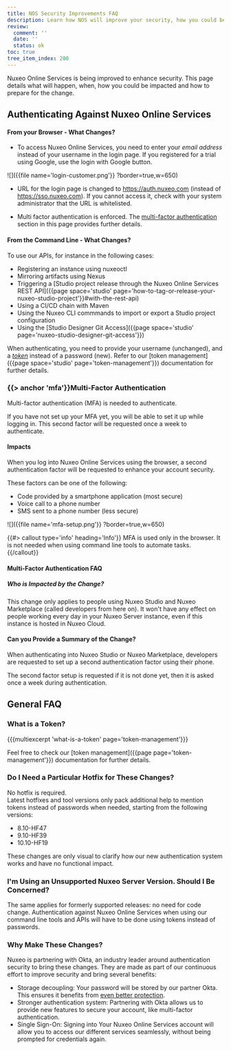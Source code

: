 ```yaml
---
title: NOS Security Improvements FAQ
description: Learn how NOS will improve your security, how you could be impacted and how to prepare for the change.
review:
  comment: ''
  date: ''
  status: ok
toc: true
tree_item_index: 200
---
```


Nuxeo Online Services is being improved to enhance security. This page details what will happen, when, how you could be impacted and how to prepare for the change.

## Authenticating Against Nuxeo Online Services

#### From your Browser - What Changes?

- To access Nuxeo Online Services, you need to enter your _email address_ instead of your username in the login page. If you registered for a trial using Google, use the login with Google button.

![]({{file name='login-customer.png'}} ?border=true,w=650)

- URL for the login page is changed to https://auth.nuxeo.com (instead of https://sso.nuxeo.com). If you cannot access it, check with your system administrator that the URL is whitelisted.

- Multi factor authentication is enforced. The [multi-factor authentication](#mfa) section in this page provides further details.

#### From the Command Line - What Changes?

To use our APIs, for instance in the following cases:
- Registering an instance using nuxeoctl
- Mirroring artifacts using Nexus
- Triggering a [Studio project release through the Nuxeo Online Services REST API]({{page space='studio' page='how-to-tag-or-release-your-nuxeo-studio-project'}}#with-the-rest-api)
- Using a CI/CD chain with Maven
- Using the Nuxeo CLI commmands to import or export a Studio project configuration
- Using the [Studio Designer Git Access]({{page space='studio' page='nuxeo-studio-designer-git-access'}})

When authenticating, you need to provide your username (unchanged), and a _[token](#what-is-a-token)_ instead of a password (new). Refer to our [token management]({{page space='studio' page='token-management'}}) documentation for further details.

### {{> anchor 'mfa'}}Multi-Factor Authentication

Multi-factor authentication (MFA) is needed to authenticate.

If you have not set up your MFA yet, you will be able to set it up while logging in. This second factor will be requested once a week to authenticate.

#### Impacts

When you log into Nuxeo Online Services using the browser, a second authentication factor will be requested to enhance your account security.

These factors can be one of the following:
- Code provided by a smartphone application (most secure)
- Voice call to a phone number
- SMS sent to a phone number (less secure)

![]({{file name='mfa-setup.png'}} ?border=true,w=650)

{{#> callout type='info' heading='Info'}}
MFA is used only in the browser. It is not needed when using command line tools to automate tasks.
{{/callout}}

#### Multi-Factor Authentication FAQ

##### Who is Impacted by the Change?

This change only applies to people using Nuxeo Studio and Nuxeo Marketplace (called developers from here on). It won't have any effect on people working every day in your Nuxeo Server instance, even if this instance is hosted in Nuxeo Cloud.

#### Can you Provide a Summary of the Change?

When authenticating into Nuxeo Studio or Nuxeo Marketplace, developers are requested to set up a second authentication factor using their phone.

The second factor setup is requested if it is not done yet, then it is asked once a week during authentication.

## General FAQ

### What is a Token?

{{{multiexcerpt 'what-is-a-token' page='token-management'}}}

Feel free to check our [token management]({{page page='token-management'}}) documentation for further details.

### Do I Need a Particular Hotfix for These Changes?

No hotfix is required.</br>
Latest hotfixes and tool versions only pack additional help to mention tokens instead of passwords when needed, starting from the following versions:

- 8.10-HF47
- 9.10-HF39
- 10.10-HF19

These changes are only visual to clarify how our new authentication system works and have no functional impact.

### I'm Using an Unsupported Nuxeo Server Version. Should I Be Concerned?

The same applies for formerly supported releases: no need for code change. Authentication against Nuxeo Online Services when using our command line tools and APIs will have to be done using tokens instead of passwords.

### Why Make These Changes?

Nuxeo is partnering with Okta, an industry leader around authentication security to bring these changes. They are made as part of our continuous effort to improve security and bring several benefits:

- Storage decoupling: Your password will be stored by our partner Okta. This ensures it benefits from [even better protection](https://www.okta.com/security/).
- Stronger authentication system: Partnering with Okta allows us to provide new features to secure your account, like multi-factor authentication.
- Single Sign-On: Signing into Your Nuxeo Online Services account will allow you to access our different services seamlessly, without being prompted for credentials again.
